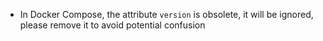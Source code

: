 - In Docker Compose, the attribute `version` is obsolete, it will be ignored, please remove it to avoid potential confusion
